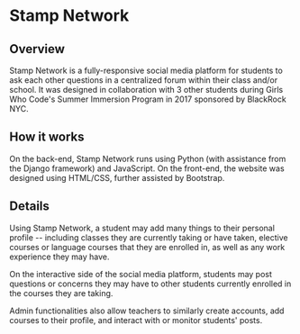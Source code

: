 # Stamp Network

## Overview
Stamp Network is a fully-responsive social media platform for students to ask each other questions in a centralized forum within their class 
and/or school.
It was designed in collaboration with 3 other students during Girls Who Code's Summer Immersion Program in 2017 sponsored by BlackRock NYC.

## How it works
On the back-end, Stamp Network runs using Python (with assistance from the Django framework) and JavaScript. On the front-end, the website was designed 
using HTML/CSS, further assisted by Bootstrap. 

## Details 
Using Stamp Network, a student may add many things to their personal profile -- including classes they are currently taking or have taken, elective courses
or language courses that they are enrolled in, as well as any work experience they may have. 

On the interactive side of the social media platform, students may post questions or concerns they may have to other students currently enrolled in the
courses they are taking. 

Admin functionalities also allow teachers to similarly create accounts, add courses to their profile, and interact with or monitor students' posts. 



